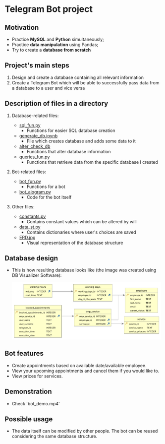 # **Telegram Bot project**

## **Motivation**
- Practice **MySQL** and **Python** simultaneously;
- Practice **data manipulation** using Pandas;
- Try to create a **database from scratch**

## **Project's main steps** 
1. Design and create a database containing all relevant information 
2. Create a Telegram Bot which will be able to successfully pass data from a database to a user and vice versa

## **Description of files in a directory**
1. Database-related files:

    * <ins>sql_fun.py</ins>
        * Functions for easier SQL database creation
    * <ins>generate_db.ipynb</ins>
        * File which creates database and adds some data to it  
    * <ins>alter_check_db</ins>
        * Functions that alter database information
    * <ins>queries_fun.py</ins>
        * Functions that retrieve data from the specific database I created

2. Bot-related files:
    * <ins>bot_fun.py</ins>
        * Functions for a bot 
    * <ins>bot_aiogram.py</ins> 
        * Code for the bot itself

3. Other files:
    * <ins>constants.py</ins>
        * Contains constant values which can be altered by will
    * <ins>data_st.py</ins>
        * Contains dictionaries where user's choices are saved
    * <ins>ERD.jpg</ins>
        * Visual representation of the database structure

## **Database design**
* This is how resulting database looks like (the image was created using DB Visualizer Software): 
 
  ![DB structure](/ERD.jpg)

## **Bot features**
- Create appointments based on available date/available employee.
- View your upcoming appointments and cancel them if you would like to.
- View prices for services.

## **Demonstration**
- Check 'bot_demo.mp4'

## **Possible usage**
- The data itself can be modified by other people. The bot can be reused considering the same database structure.
